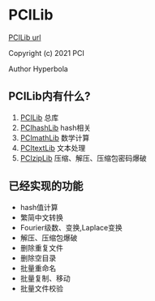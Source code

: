 # PCILib

[PCILib url](https://github.com/HyperPh/PCILib)

Copyright (c) 2021 PCI

Author Hyperbola

## PCILib内有什么?

1. [PCILib](./__init__.py) 总库
2. [PCIhashLib](./PCIhashLib.py) hash相关
3. [PCImathLib](./PCImathLib/__init__.py) 数学计算
4. [PCItextLib](./PCItextLib.py) 文本处理
5. [PCIzipLib](./PCIzipLib.py) 压缩、解压、压缩包密码爆破

## 已经实现的功能

* hash值计算
* 繁简中文转换
* Fourier级数、变换,Laplace变换
* 解压、压缩包爆破
* 删除重复文件
* 删除空目录
* 批量重命名
* 批量复制、移动
* 批量文件校验


